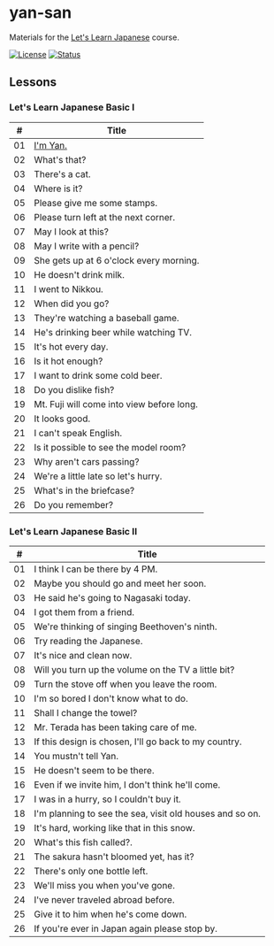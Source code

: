 # yan-san
Materials for the [Let's Learn Japanese](https://en.wikipedia.org/wiki/Let%27s_Learn_Japanese) course.

[![License][license-image]][license-url]
[![Status][status-image]][status-url]

## Lessons

### Let's Learn Japanese Basic I

| #  | Title
| -- | -----
| 01 | [I'm Yan.](/transcripts/01.md)
| 02 | What's that?
| 03 | There's a cat.
| 04 | Where is it?
| 05 | Please give me some stamps.
| 06 | Please turn left at the next corner.
| 07 | May I look at this?
| 08 | May I write with a pencil?
| 09 | She gets up at 6 o'clock every morning.
| 10 | He doesn't drink milk.
| 11 | I went to Nikkou.
| 12 | When did you go?
| 13 | They're watching a baseball game.
| 14 | He's drinking beer while watching TV.
| 15 | It's hot every day.
| 16 | Is it hot enough?
| 17 | I want to drink some cold beer.
| 18 | Do you dislike fish?
| 19 | Mt. Fuji will come into view before long.
| 20 | It looks good.
| 21 | I can't speak English.
| 22 | Is it possible to see the model room?
| 23 | Why aren't cars passing?
| 24 | We're a little late so let's hurry.
| 25 | What's in the briefcase?
| 26 | Do you remember?

### Let's Learn Japanese Basic II

| #  | Title
| -- | -----
| 01 | I think I can be there by 4 PM.
| 02 | Maybe you should go and meet her soon.
| 03 | He said he's going to Nagasaki today.
| 04 | I got them from a friend.
| 05 | We're thinking of singing Beethoven's ninth.
| 06 | Try reading the Japanese.
| 07 | It's nice and clean now.
| 08 | Will you turn up the volume on the TV a little bit?
| 09 | Turn the stove off when you leave the room.
| 10 | I'm so bored I don't know what to do.
| 11 | Shall I change the towel?
| 12 | Mr. Terada has been taking care of me.
| 13 | If this design is chosen, I'll go back to my country.
| 14 | You mustn't tell Yan.
| 15 | He doesn't seem to be there.
| 16 | Even if we invite him, I don't think he'll come.
| 17 | I was in a hurry, so I couldn't buy it.
| 18 | I'm planning to see the sea, visit old houses and so on.
| 19 | It's hard, working like that in this snow.
| 20 | What's this fish called?.
| 21 | The sakura hasn't bloomed yet, has it?
| 22 | There's only one bottle left.
| 23 | We'll miss you when you've gone.
| 24 | I've never traveled abroad before.
| 25 | Give it to him when he's come down.
| 26 | If you're ever in Japan again please stop by.

[license-image]: https://img.shields.io/badge/license-MIT-blue.svg
[license-url]: https://github.com/njncalub/yan-san/blob/master/LICENSE
[status-image]: https://img.shields.io/badge/status-planning-lightgrey.svg
[status-url]: https://github.com/njncalub/yan-san
